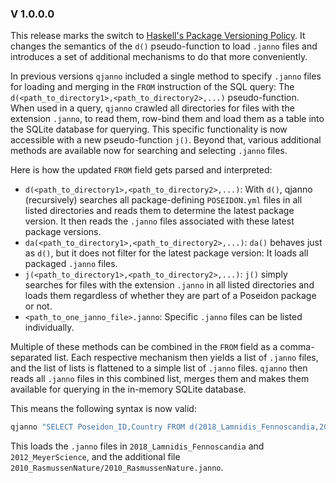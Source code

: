 ### V 1.0.0.0

This release marks the switch to [Haskell's Package Versioning Policy](https://pvp.haskell.org/). It changes the semantics of the `d()` pseudo-function to load `.janno` files and introduces a set of additional mechanisms to do that more conveniently.

In previous versions `qjanno` included a single method to specify `.janno` files for loading and merging in the `FROM` instruction of the SQL query: The `d(<path_to_directory1>,<path_to_directory2>,...)` pseudo-function. When used in a query, `qjanno` crawled all directories for files with the extension `.janno`, to read them, row-bind them and load them as a table into the SQLite database for querying. This specific functionality is now accessible with a new pseudo-function `j()`. Beyond that, various additional methods are available now for searching and selecting `.janno` files.

Here is how the updated `FROM` field gets parsed and interpreted:

- `d(<path_to_directory1>,<path_to_directory2>,...)`: With `d()`, qjanno (recursively) searches all package-defining `POSEIDON.yml` files in all listed directories and reads them to determine the latest package version. It then reads the `.janno` files associated with these latest package versions.
- `da(<path_to_directory1>,<path_to_directory2>,...)`: `da()` behaves just as `d()`, but it does not filter for the latest package version: It loads all packaged `.janno` files.
- `j(<path_to_directory1>,<path_to_directory2>,...)`: `j()` simply searches for files with the extension `.janno` in all listed directories and loads them regardless of whether they are part of a Poseidon package or not.
- `<path_to_one_janno_file>.janno`: Specific `.janno` files can be listed individually.

Multiple of these methods can be combined in the `FROM` field as a comma-separated list. Each respective mechanism then yields a list of `.janno` files, and the list of lists is flattened to a simple list of `.janno` files. `qjanno` then reads all `.janno` files in this combined list, merges them and makes them available for querying in the in-memory SQLite database.

This means the following syntax is now valid:

```bash
qjanno "SELECT Poseidon_ID,Country FROM d(2018_Lamnidis_Fennoscandia,2012_MeyerScience),2010_RasmussenNature/2010_RasmussenNature.janno"
```

This loads the `.janno` files in `2018_Lamnidis_Fennoscandia` and `2012_MeyerScience`, and the additional file `2010_RasmussenNature/2010_RasmussenNature.janno`.
